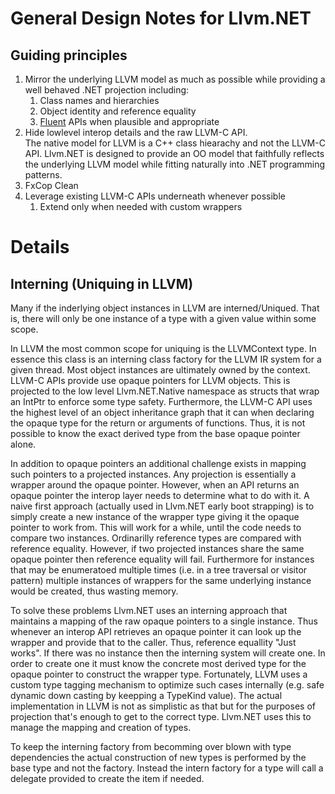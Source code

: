 # General Design Notes for Llvm.NET
## Guiding principles
1) Mirror the underlying LLVM model as much as possible while 
providing a well behaved .NET projection including:
   1) Class names and hierarchies
   1) Object identity and reference equality
   3) [Fluent](https://en.wikipedia.org/wiki/Fluent_interface) APIs when plausible and appropriate
1) Hide lowlevel interop details and the raw LLVM-C API.  
The native model for LLVM is a C++ class hiearachy and not the LLVM-C API.
Llvm.NET is designed to provide an OO model that faithfully reflects the
underlying LLVM model while fitting naturally into .NET programming patterns.
1) FxCop Clean
4) Leverage existing LLVM-C APIs underneath whenever possible
   1) Extend only when needed with custom wrappers

# Details
## Interning (Uniquing in LLVM)
Many if the inderlying object instances in LLVM are interned/Uniqued. That is,
there will only be one instance of a type with a given value within some scope.

In LLVM the most common scope for uniquing is the LLVMContext type. In essence
this class is an interning class factory for the LLVM IR system for a given thread.
Most object instances are ultimately owned by the context. LLVM-C APIs provide use
opaque pointers for LLVM objects. This is projected to the low level Llvm.NET.Native
namespace as structs that wrap an IntPtr to enforce some type safety. Furthermore,
the LLVM-C API uses the highest level of an object inheritance graph that it can when
declaring the opaque type for the return or arguments of functions. Thus, it is not
possible to know the exact derived type from the base opaque pointer alone.

In addition to opaque pointers an additional challenge exists in mapping such pointers
to a projected instances. Any projection is essentially a wrapper around the opaque
pointer. However, when an API returns an opaque pointer the interop layer needs to
determine what to do with it. A naive first approach (actually used in Llvm.NET early
 boot strapping) is to simply create a new instance of the wrapper type giving it the
opaque pointer to work from. This will work for a while, until the code needs to compare
two instances. Ordinarilly reference types are compared with reference equality. However,
if two projected instances share the same opaque pointer then reference equality will fail.
Furthermore for instances that may be enumeratoed multiple times (i.e. in a tree
traversal or visitor pattern) multiple instances of wrappers for the same underlying
instance would be created, thus wasting memory. 

To solve these problems Llvm.NET uses an interning approach that maintains a mapping of
the raw opaque pointers to a single instance. Thus whenever an interop API retrieves an
opaque pointer it can look up the wrapper and provide that to the caller. Thus, reference
equallity "Just works". If there was no instance then the interning system will create one.
In order to create one it must know the concrete most derived type for the opaque pointer to
construct the wrapper type. Fortunately, LLVM uses a custom type tagging mechanism to optimize
such cases internally (e.g. safe dynamic down casting by keepping a TypeKind value). The actual
implementation in LLVM is not as simplistic as that but for the purposes of projection that's
enough to get to the correct type. Llvm.NET uses this to manage the mapping and creation of types.

To keep the interning factory from becomming over blown with type dependencies the actual construction
of new types is performed by the base type and not the factory. Instead the intern factory for a type
will call a delegate provided to create the item if needed.

